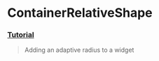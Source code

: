  # ContainerRelativeShape
 ### [Tutorial](https://designcode.io/swiftui-handbook-containerrelativeshape)
> Adding an adaptive radius to a widget


 